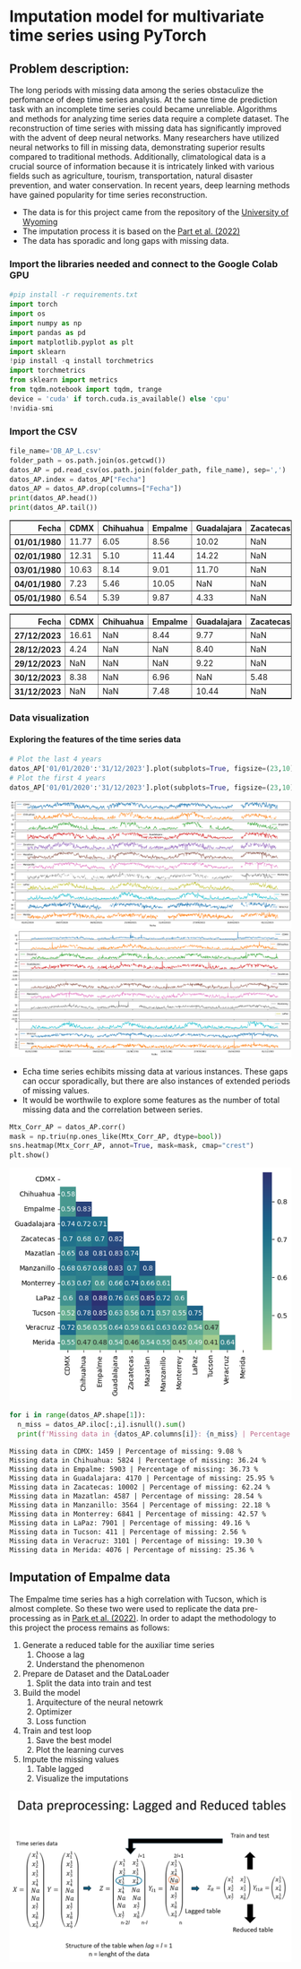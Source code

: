 # Imputation model for multivariate time series using PyTorch

## Problem description:
The long periods with missing data among the series obstaculize the perfomance of deep time series analysis. At the same time de prediction task with an incomplete time series could became unreliable.
Algorithms and methods for analyzing time series data require a complete dataset. The reconstruction of time series with missing data has significantly improved with the advent of deep neural networks. Many researchers have utilized neural networks to fill in missing data, demonstrating superior results compared to traditional methods. Additionally, climatological data is a crucial source of information because it is intricately linked with various fields such as agriculture, tourism, transportation, natural disaster prevention, and water conservation. In recent years, deep learning methods have gained popularity for time series reconstruction.

- The data is for this project came from the repository of the [University of Wyoming](https://weather.uwyo.edu/upperair/sounding.html)
- The imputation process it is based on the [Part et al. (2022)](https://www.researchgate.net/publication/366552360_Long-term_missing_value_imputation_for_time_series_data_using_deep_neural_networks)
- The data has sporadic and long gaps with missing data.

### Import the libraries needed and connect to the Google Colab GPU

```python
#pip install -r requirements.txt
import torch
import os
import numpy as np
import pandas as pd
import matplotlib.pyplot as plt
import sklearn
!pip install -q install torchmetrics
import torchmetrics
from sklearn import metrics
from tqdm.notebook import tqdm, trange
device = 'cuda' if torch.cuda.is_available() else 'cpu'
!nvidia-smi
```
### Import the CSV

```python
file_name='DB_AP_L.csv'
folder_path = os.path.join(os.getcwd())
datos_AP = pd.read_csv(os.path.join(folder_path, file_name), sep=',')
datos_AP.index = datos_AP["Fecha"]
datos_AP = datos_AP.drop(columns=["Fecha"])
print(datos_AP.head())
print(datos_AP.tail())
```
<div>
<table border="1" class="dataframe">
  <thead>
    <tr style="text-align: right;">
      <th>Fecha</th>
      <th>CDMX</th>
      <th>Chihuahua</th>
      <th>Empalme</th>
      <th>Guadalajara</th>
      <th>Zacatecas</th>
      <th>Mazatlan</th>
      <th>Manzanillo</th>
      <th>Monterrey</th>
      <th>LaPaz</th>
      <th>Tucson</th>
      <th>Veracruz</th>
      <th>Merida</th>
    </tr>
  </thead>
  <tbody>
    <tr>
      <th>01/01/1980</th>
      <td>11.77</td>
      <td>6.05</td>
      <td>8.56</td>
      <td>10.02</td>
      <td>NaN</td>
      <td>14.05</td>
      <td>24.95</td>
      <td>11.57</td>
      <td>NaN</td>
      <td>5.15</td>
      <td>32.74</td>
      <td>17.24</td>
    </tr>
    <tr>
      <th>02/01/1980</th>
      <td>12.31</td>
      <td>5.10</td>
      <td>11.44</td>
      <td>14.22</td>
      <td>NaN</td>
      <td>20.20</td>
      <td>28.06</td>
      <td>6.38</td>
      <td>NaN</td>
      <td>8.87</td>
      <td>27.71</td>
      <td>16.26</td>
    </tr>
    <tr>
      <th>03/01/1980</th>
      <td>10.63</td>
      <td>8.14</td>
      <td>9.01</td>
      <td>11.70</td>
      <td>NaN</td>
      <td>19.99</td>
      <td>20.82</td>
      <td>22.50</td>
      <td>NaN</td>
      <td>5.10</td>
      <td>29.78</td>
      <td>19.04</td>
    </tr>
    <tr>
      <th>04/01/1980</th>
      <td>7.23</td>
      <td>5.46</td>
      <td>10.05</td>
      <td>NaN</td>
      <td>NaN</td>
      <td>22.77</td>
      <td>20.25</td>
      <td>8.44</td>
      <td>NaN</td>
      <td>5.64</td>
      <td>33.51</td>
      <td>31.82</td>
    </tr>
    <tr>
      <th>05/01/1980</th>
      <td>6.54</td>
      <td>5.39</td>
      <td>9.87</td>
      <td>4.33</td>
      <td>NaN</td>
      <td>17.72</td>
      <td>14.66</td>
      <td>9.61</td>
      <td>NaN</td>
      <td>4.66</td>
      <td>24.17</td>
      <td>13.16</td>
    </tr>
  </tbody>
</table>
</div>

<div>
<table border="1" class="dataframe">
  <thead>
    <tr style="text-align: right;">
      <th>Fecha</th>
      <th>CDMX</th>
      <th>Chihuahua</th>
      <th>Empalme</th>
      <th>Guadalajara</th>
      <th>Zacatecas</th>
      <th>Mazatlan</th>
      <th>Manzanillo</th>
      <th>Monterrey</th>
      <th>LaPaz</th>
      <th>Tucson</th>
      <th>Veracruz</th>
      <th>Merida</th>
    </tr>
  </thead>
  <tbody>
    <tr>
      <th>27/12/2023</th>
      <td>16.61</td>
      <td>NaN</td>
      <td>8.44</td>
      <td>9.77</td>
      <td>NaN</td>
      <td>22.19</td>
      <td>30.92</td>
      <td>NaN</td>
      <td>15.04</td>
      <td>6.20</td>
      <td>NaN</td>
      <td>46.68</td>
    </tr>
    <tr>
      <th>28/12/2023</th>
      <td>4.24</td>
      <td>NaN</td>
      <td>NaN</td>
      <td>8.40</td>
      <td>NaN</td>
      <td>17.78</td>
      <td>NaN</td>
      <td>NaN</td>
      <td>16.56</td>
      <td>8.69</td>
      <td>NaN</td>
      <td>49.14</td>
    </tr>
    <tr>
      <th>29/12/2023</th>
      <td>NaN</td>
      <td>NaN</td>
      <td>NaN</td>
      <td>9.22</td>
      <td>NaN</td>
      <td>18.44</td>
      <td>23.44</td>
      <td>NaN</td>
      <td>13.35</td>
      <td>5.63</td>
      <td>40.66</td>
      <td>34.41</td>
    </tr>
    <tr>
      <th>30/12/2023</th>
      <td>8.38</td>
      <td>NaN</td>
      <td>6.96</td>
      <td>NaN</td>
      <td>5.48</td>
      <td>15.48</td>
      <td>23.78</td>
      <td>NaN</td>
      <td>10.63</td>
      <td>5.87</td>
      <td>NaN</td>
      <td>31.42</td>
    </tr>
    <tr>
      <th>31/12/2023</th>
      <td>NaN</td>
      <td>NaN</td>
      <td>7.48</td>
      <td>10.44</td>
      <td>NaN</td>
      <td>17.35</td>
      <td>28.18</td>
      <td>NaN</td>
      <td>11.72</td>
      <td>7.15</td>
      <td>NaN</td>
      <td>21.50</td>
    </tr>
  </tbody>
</table>
</div>

### Data visualization
#### Exploring the features of the time series data

```python
# Plot the last 4 years
datos_AP['01/01/2020':'31/12/2023'].plot(subplots=True, figsize=(23,10))
# Plot the first 4 years
datos_AP['01/01/2020':'31/12/2023'].plot(subplots=True, figsize=(23,10))
```
![Description](PlotsFigures/TimeSeriesPlot_1.png)
![Description](PlotsFigures/TimeSeriesPlot_2.png)

- Echa time series echibits missing data at various instances. These gaps can occur sporadically, but there are also instances of extended periods of missing values.
- It would be worthwile to explore some features as the number of total missing data and the correlation between series.

```python
Mtx_Corr_AP = datos_AP.corr()
mask = np.triu(np.ones_like(Mtx_Corr_AP, dtype=bool))
sns.heatmap(Mtx_Corr_AP, annot=True, mask=mask, cmap="crest")
plt.show()
```
![Description](PlotsFigures/CorrelationMatrix.png)

```python
for i in range(datos_AP.shape[1]):
  n_miss = datos_AP.iloc[:,i].isnull().sum()
  print(f'Missing data in {datos_AP.columns[i]}: {n_miss} | Percentage of missing: {n_miss*100/datos_AP.shape[0]:.2f} %')
```

```
Missing data in CDMX: 1459 | Percentage of missing: 9.08 %
Missing data in Chihuahua: 5824 | Percentage of missing: 36.24 %
Missing data in Empalme: 5903 | Percentage of missing: 36.73 %
Missing data in Guadalajara: 4170 | Percentage of missing: 25.95 %
Missing data in Zacatecas: 10002 | Percentage of missing: 62.24 %
Missing data in Mazatlan: 4587 | Percentage of missing: 28.54 %
Missing data in Manzanillo: 3564 | Percentage of missing: 22.18 %
Missing data in Monterrey: 6841 | Percentage of missing: 42.57 %
Missing data in LaPaz: 7901 | Percentage of missing: 49.16 %
Missing data in Tucson: 411 | Percentage of missing: 2.56 %
Missing data in Veracruz: 3101 | Percentage of missing: 19.30 %
Missing data in Merida: 4076 | Percentage of missing: 25.36 %
```
## Imputation of Empalme data

The Empalme time series has a high correlation with Tucson, which is almost complete. So these two were used to replicate the data pre-processing as in [Park et al. (2022)](https://www.researchgate.net/publication/366552360_Long-term_missing_value_imputation_for_time_series_data_using_deep_neural_networks). In order to adapt the methodology to this project the process remains as follows:

<ol>
  <li>Generate a reduced table for the auxiliar time series
    <ol>
      <li>Choose a lag</li>
      <li>Understand the phenomenon</li>
    </ol>
  <li>Prepare de Dataset and the DataLoader
    <ol>
      <li>Split the data into train and test</li>
    </ol>
  <li>Build the model
    <ol>
      <li>Arquitecture of the neural netowrk</li>
      <li>Optimizer</li>
      <li>Loss function</li>
    </ol>
  </li>
  <li>Train and test loop
    <ol>
      <li>Save the best model</li>
      <li>Plot the learning curves</li>
    </ol>
  <li>Impute the missing values
    <ol>
      <li>Table lagged</li>
      <li>Visualize the imputations</li>
    </ol>
</ol>

![Description](PlotsFigures/DataPreprocess.png)

